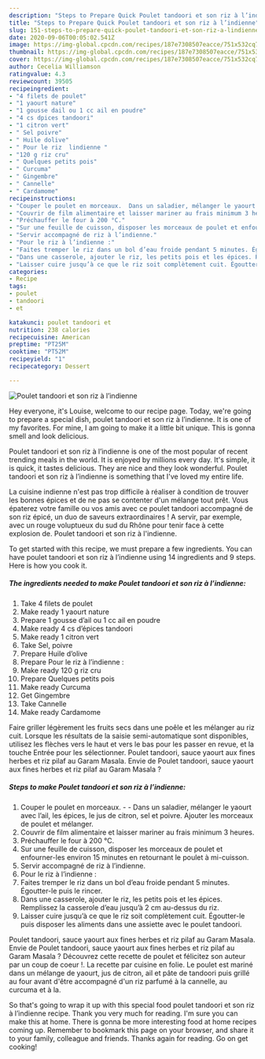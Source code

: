 ```yaml
---
description: "Steps to Prepare Quick Poulet tandoori et son riz à l’indienne"
title: "Steps to Prepare Quick Poulet tandoori et son riz à l’indienne"
slug: 151-steps-to-prepare-quick-poulet-tandoori-et-son-riz-a-lindienne
date: 2020-09-06T00:05:02.541Z
image: https://img-global.cpcdn.com/recipes/187e7308507eacce/751x532cq70/poulet-tandoori-et-son-riz-a-lindienne-photo-principale-de-la-recette.jpg
thumbnail: https://img-global.cpcdn.com/recipes/187e7308507eacce/751x532cq70/poulet-tandoori-et-son-riz-a-lindienne-photo-principale-de-la-recette.jpg
cover: https://img-global.cpcdn.com/recipes/187e7308507eacce/751x532cq70/poulet-tandoori-et-son-riz-a-lindienne-photo-principale-de-la-recette.jpg
author: Cecelia Williamson
ratingvalue: 4.3
reviewcount: 39505
recipeingredient:
- "4 filets de poulet"
- "1 yaourt nature"
- "1 gousse dail ou 1 cc ail en poudre"
- "4 cs dpices tandoori"
- "1 citron vert"
- " Sel poivre"
- " Huile dolive"
- " Pour le riz  lindienne "
- "120 g riz cru"
- " Quelques petits pois"
- " Curcuma"
- " Gingembre"
- " Cannelle"
- " Cardamome"
recipeinstructions:
- "Couper le poulet en morceaux.  Dans un saladier, mélanger le yaourt avec l’ail, les épices, le jus de citron, sel et poivre. Ajouter les morceaux de poulet et mélanger."
- "Couvrir de film alimentaire et laisser mariner au frais minimum 3 heures."
- "Préchauffer le four à 200 °C."
- "Sur une feuille de cuisson, disposer les morceaux de poulet et enfourner-les environ 15 minutes en retournant le poulet à mi-cuisson."
- "Servir accompagné de riz à l’indienne."
- "Pour le riz à l’indienne :"
- "Faites tremper le riz dans un bol d’eau froide pendant 5 minutes. Égoutter-le puis le rincer."
- "Dans une casserole, ajouter le riz, les petits pois et les épices. Remplissez la casserole d’eau jusqu’à 2 cm au-dessus du riz."
- "Laisser cuire jusqu’à ce que le riz soit complètement cuit. Égoutter-le puis disposer les aliments dans une assiette avec le poulet tandoori."
categories:
- Recipe
tags:
- poulet
- tandoori
- et

katakunci: poulet tandoori et 
nutrition: 238 calories
recipecuisine: American
preptime: "PT25M"
cooktime: "PT52M"
recipeyield: "1"
recipecategory: Dessert

---
```



![Poulet tandoori et son riz à l’indienne](https://img-global.cpcdn.com/recipes/187e7308507eacce/751x532cq70/poulet-tandoori-et-son-riz-a-lindienne-photo-principale-de-la-recette.jpg)

Hey everyone, it's Louise, welcome to our recipe page. Today, we're going to prepare a special dish, poulet tandoori et son riz à l’indienne. It is one of my favorites. For mine, I am going to make it a little bit unique. This is gonna smell and look delicious.

Poulet tandoori et son riz à l’indienne is one of the most popular of recent trending meals in the world. It is enjoyed by millions every day. It's simple, it is quick, it tastes delicious. They are nice and they look wonderful. Poulet tandoori et son riz à l’indienne is something that I've loved my entire life.

La cuisine indienne n&#39;est pas trop difficile à réaliser à condition de trouver les bonnes épices et de ne pas se contenter d&#39;un mélange tout prêt. Vous épaterez votre famille ou vos amis avec ce poulet tandoori accompagné de son riz épicé, un duo de saveurs extraordinaires ! A servir, par exemple, avec un rouge voluptueux du sud du Rhône pour tenir face à cette explosion de. Poulet tandoori et son riz à l&#39;indienne.


To get started with this recipe, we must prepare a few ingredients. You can have poulet tandoori et son riz à l’indienne using 14 ingredients and 9 steps. Here is how you cook it.

<!--inarticleads1-->

##### The ingredients needed to make Poulet tandoori et son riz à l’indienne:

1. Take 4 filets de poulet
1. Make ready 1 yaourt nature
1. Prepare 1 gousse d’ail ou 1 cc ail en poudre
1. Make ready 4 cs d’épices tandoori
1. Make ready 1 citron vert
1. Take  Sel, poivre
1. Prepare  Huile d’olive
1. Prepare  Pour le riz à l’indienne :
1. Make ready 120 g riz cru
1. Prepare  Quelques petits pois
1. Make ready  Curcuma
1. Get  Gingembre
1. Take  Cannelle
1. Make ready  Cardamome


Faire griller légèrement les fruits secs dans une poêle et les mélanger au riz cuit. Lorsque les résultats de la saisie semi-automatique sont disponibles, utilisez les flèches vers le haut et vers le bas pour les passer en revue, et la touche Entrée pour les sélectionner. Poulet tandoori, sauce yaourt aux fines herbes et riz pilaf au Garam Masala. Envie de Poulet tandoori, sauce yaourt aux fines herbes et riz pilaf au Garam Masala ? 

<!--inarticleads2-->

##### Steps to make Poulet tandoori et son riz à l’indienne:

1. Couper le poulet en morceaux. -  - Dans un saladier, mélanger le yaourt avec l’ail, les épices, le jus de citron, sel et poivre. Ajouter les morceaux de poulet et mélanger.
1. Couvrir de film alimentaire et laisser mariner au frais minimum 3 heures.
1. Préchauffer le four à 200 °C.
1. Sur une feuille de cuisson, disposer les morceaux de poulet et enfourner-les environ 15 minutes en retournant le poulet à mi-cuisson.
1. Servir accompagné de riz à l’indienne.
1. Pour le riz à l’indienne :
1. Faites tremper le riz dans un bol d’eau froide pendant 5 minutes. Égoutter-le puis le rincer.
1. Dans une casserole, ajouter le riz, les petits pois et les épices. Remplissez la casserole d’eau jusqu’à 2 cm au-dessus du riz.
1. Laisser cuire jusqu’à ce que le riz soit complètement cuit. Égoutter-le puis disposer les aliments dans une assiette avec le poulet tandoori.


Poulet tandoori, sauce yaourt aux fines herbes et riz pilaf au Garam Masala. Envie de Poulet tandoori, sauce yaourt aux fines herbes et riz pilaf au Garam Masala ? Découvrez cette recette de poulet et félicitez son auteur par un coup de coeur !. La recette par cuisine en folie. Le poulet est mariné dans un mélange de yaourt, jus de citron, ail et pâte de tandoori puis grillé au four avant d&#39;être accompagné d&#39;un riz parfumé à la cannelle, au curcuma et à la. 

So that's going to wrap it up with this special food poulet tandoori et son riz à l’indienne recipe. Thank you very much for reading. I'm sure you can make this at home. There is gonna be more interesting food at home recipes coming up. Remember to bookmark this page on your browser, and share it to your family, colleague and friends. Thanks again for reading. Go on get cooking!
